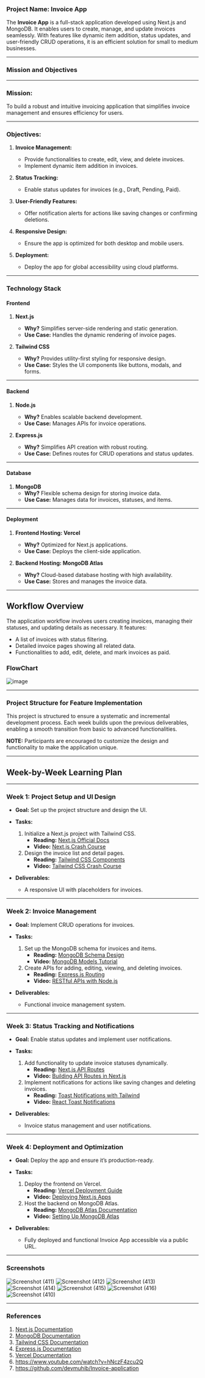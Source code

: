 ### **Project Name: Invoice App**

The **Invoice App** is a full-stack application developed using Next.js and MongoDB. It enables users to create, manage, and update invoices seamlessly. With features like dynamic item addition, status updates, and user-friendly CRUD operations, it is an efficient solution for small to medium businesses.

---

### **Mission and Objectives**

---

### **Mission:**
To build a robust and intuitive invoicing application that simplifies invoice management and ensures efficiency for users.

---

### **Objectives:**
1. **Invoice Management:**
   - Provide functionalities to create, edit, view, and delete invoices.
   - Implement dynamic item addition in invoices.

2. **Status Tracking:**
   - Enable status updates for invoices (e.g., Draft, Pending, Paid).

3. **User-Friendly Features:**
   - Offer notification alerts for actions like saving changes or confirming deletions.

4. **Responsive Design:**
   - Ensure the app is optimized for both desktop and mobile users.

5. **Deployment:**
   - Deploy the app for global accessibility using cloud platforms.

---

### **Technology Stack**

#### **Frontend**
1. **Next.js**
   - **Why?** Simplifies server-side rendering and static generation.
   - **Use Case:** Handles the dynamic rendering of invoice pages.

2. **Tailwind CSS**
   - **Why?** Provides utility-first styling for responsive design.
   - **Use Case:** Styles the UI components like buttons, modals, and forms.

---

#### **Backend**
1. **Node.js**
   - **Why?** Enables scalable backend development.
   - **Use Case:** Manages APIs for invoice operations.

2. **Express.js**
   - **Why?** Simplifies API creation with robust routing.
   - **Use Case:** Defines routes for CRUD operations and status updates.

---

#### **Database**
1. **MongoDB**
   - **Why?** Flexible schema design for storing invoice data.
   - **Use Case:** Manages data for invoices, statuses, and items.

---

#### **Deployment**
1. **Frontend Hosting: Vercel**
   - **Why?** Optimized for Next.js applications.
   - **Use Case:** Deploys the client-side application.

2. **Backend Hosting: MongoDB Atlas**
   - **Why?** Cloud-based database hosting with high availability.
   - **Use Case:** Stores and manages the invoice data.

---

## **Workflow Overview**

The application workflow involves users creating invoices, managing their statuses, and updating details as necessary. It features:
- A list of invoices with status filtering.
- Detailed invoice pages showing all related data.
- Functionalities to add, edit, delete, and mark invoices as paid.

### **FlowChart**
![image](https://github.com/user-attachments/assets/7481efb0-62fa-4368-bbc6-13023c72f451)

---

### **Project Structure for Feature Implementation**

This project is structured to ensure a systematic and incremental development process. Each week builds upon the previous deliverables, enabling a smooth transition from basic to advanced functionalities.

**NOTE:** Participants are encouraged to customize the design and functionality to make the application unique.

---

## **Week-by-Week Learning Plan**

---

### **Week 1: Project Setup and UI Design**
- **Goal:** Set up the project structure and design the UI.
- **Tasks:**
  1. Initialize a Next.js project with Tailwind CSS.
     - **Reading:** [Next.js Official Docs](https://nextjs.org/docs)
     - **Video:** [Next.js Crash Course](https://www.youtube.com/watch?v=mTz0GXj8NN0)
  2. Design the invoice list and detail pages.
     - **Reading:** [Tailwind CSS Components](https://tailwindui.com/components)
     - **Video:** [Tailwind CSS Crash Course](https://www.youtube.com/watch?v=dFgzHOX84xQ)

- **Deliverables:**
  - A responsive UI with placeholders for invoices.

---

### **Week 2: Invoice Management**
- **Goal:** Implement CRUD operations for invoices.
- **Tasks:**
  1. Set up the MongoDB schema for invoices and items.
     - **Reading:** [MongoDB Schema Design](https://mongoosejs.com/docs/guide.html)
     - **Video:** [MongoDB Models Tutorial](https://www.youtube.com/watch?v=DZBGEVgL2eE)
  2. Create APIs for adding, editing, viewing, and deleting invoices.
     - **Reading:** [Express.js Routing](https://expressjs.com/en/guide/routing.html)
     - **Video:** [RESTful APIs with Node.js](https://www.youtube.com/watch?v=pKd0Rpw7O48)

- **Deliverables:**
  - Functional invoice management system.

---

### **Week 3: Status Tracking and Notifications**
- **Goal:** Enable status updates and implement user notifications.
- **Tasks:**
  1. Add functionality to update invoice statuses dynamically.
     - **Reading:** [Next.js API Routes](https://nextjs.org/docs/pages/building-your-application/routing/api-routes)
     - **Video:** [Building API Routes in Next.js](https://www.youtube.com/watch?v=gEB3ckYeZF4)
  2. Implement notifications for actions like saving changes and deleting invoices.
     - **Reading:** [Toast Notifications with Tailwind](https://tailwindcomponents.com/component/toast-notification)
     - **Video:** [React Toast Notifications](https://www.youtube.com/watch?v=B8AW-khsF9E)

- **Deliverables:**
  - Invoice status management and user notifications.

---

### **Week 4: Deployment and Optimization**
- **Goal:** Deploy the app and ensure it’s production-ready.
- **Tasks:**
  1. Deploy the frontend on Vercel.
     - **Reading:** [Vercel Deployment Guide](https://vercel.com/docs)
     - **Video:** [Deploying Next.js Apps](https://www.youtube.com/watch?v=EKq2Z3fP3c4)
  2. Host the backend on MongoDB Atlas.
     - **Reading:** [MongoDB Atlas Documentation](https://www.mongodb.com/atlas/database)
     - **Video:** [Setting Up MongoDB Atlas](https://www.youtube.com/watch?v=rPqRyYJmx2g)

- **Deliverables:**
  - Fully deployed and functional Invoice App accessible via a public URL.

---
### Screenshots
![Screenshot (411)](https://github.com/user-attachments/assets/acd5a6af-7efa-44e7-ad6d-b12afe3615cf)
![Screenshot (412)](https://github.com/user-attachments/assets/3c48695a-afb7-43e3-8894-e13b1fe1db67)
![Screenshot (413)](https://github.com/user-attachments/assets/aa51e262-b7bc-4530-88d5-32cc9940d5a0)
![Screenshot (414)](https://github.com/user-attachments/assets/bba957b1-0b38-44f6-89e9-31e07235547e)
![Screenshot (415)](https://github.com/user-attachments/assets/75905d60-3eb5-4d55-b2e8-70cd9d73b0d2)
![Screenshot (416)](https://github.com/user-attachments/assets/8665a6f0-6588-4d58-9e02-5c2de83e6489)
![Screenshot (410)](https://github.com/user-attachments/assets/ec04391f-f2de-4ffc-8e37-97f94b0a1479)

---

### **References**
1. [Next.js Documentation](https://nextjs.org/docs)
2. [MongoDB Documentation](https://www.mongodb.com/docs)
3. [Tailwind CSS Documentation](https://tailwindcss.com/docs)
4. [Express.js Documentation](https://expressjs.com/)
5. [Vercel Documentation](https://vercel.com/docs)
6. https://www.youtube.com/watch?v=hNczF4zcu2Q
7. https://github.com/devmuhib/Invoice-application
